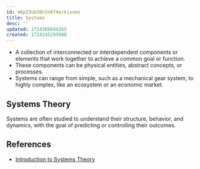 ```yaml
---
id: m6p23ub30n3n6f4ockixxms
title: Systems
desc: ''
updated: 1714308694265
created: 1714245295080
---
```


- A collection of interconnected or interdependent components or elements that work together to achieve a common goal or function. 
- These components can be physical entities, abstract concepts, or processes. 
- Systems can range from simple, such as a mechanical gear system, to highly complex, like an ecosystem or an economic market. 

## Systems Theory

Systems are often studied to understand their structure, behavior, and dynamics, with the goal of predicting or controlling their outcomes.

## References

- [Introduction to Systems Theory](https://youtu.be/jY7638w6gkI?si=tXXixWIn6undINjq)